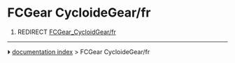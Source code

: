 # FCGear CycloideGear/fr
1.  REDIRECT [FCGear_CycloidGear/fr](FCGear_CycloidGear/fr.md)



---
⏵ [documentation index](../README.md) > FCGear CycloideGear/fr

